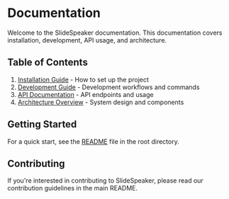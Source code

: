 # Documentation

Welcome to the SlideSpeaker documentation. This documentation covers installation, development, API usage, and architecture.

## Table of Contents

1. [Installation Guide](installation.md) - How to set up the project
2. [Development Guide](development.md) - Development workflows and commands
3. [API Documentation](api.md) - API endpoints and usage
4. [Architecture Overview](architecture.md) - System design and components

## Getting Started

For a quick start, see the [README](../README.md) file in the root directory.

## Contributing

If you're interested in contributing to SlideSpeaker, please read our contribution guidelines in the main README.